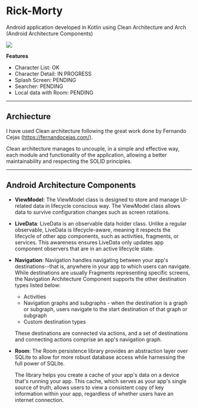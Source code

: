 # Rick-Morty
Android application developed in Kotlin using Clean Architecture and Arch (Android Architecture Components)

<img src="https://pixel.nymag.com/imgs/daily/vulture/2018/06/07/magazine/rick-and-morty/lede.w700.h467.jpg">

**Features**

- Character List: OK
- Character Detail: IN PROGRESS
- Splash Screen: PENDING
- Searcher: PENDING
- Local data with Room: PENDING

---

## Archiecture

I have used Clean architecture following the great work done by Fernando Cejas (<a>https://fernandocejas.com/</a>).

Clean architecture manages to uncouple, in a simple and effective way, each module and functionality of the application, allowing a better maintainability and respecting the SOLID principles.

---

## Android Architecture Components

* **ViewModel**: The ViewModel class is designed to store and manage UI-related data in lifecycle conscious way. The ViewModel class allows data to survive configuration changes such as screen rotations.
* **LiveData**: LiveData is an observable data holder class. Unlike a regular observable, LiveData is lifecycle-aware, meaning it respects the lifecycle of other app components, such as activities, fragments, or services. This awareness ensures LiveData only updates app component observers that are in an active lifecycle state.
* **Navigation**: Navigation handles navigating between your app's destinations--that is, anywhere in your app to which users can navigate. While destinations are usually Fragments representing specific screens, the Navigation Architecture Component supports the other destination types listed below:
  - Activities
  - Navigation graphs and subgraphs - when the destination is a graph or subgraph, users navigate to the start destination of that graph or subgraph
  - Custom destination types

  These destinations are connected via actions, and a set of destinations and connecting actions comprise an app's navigation graph. 
* **Room**: The Room persistence library provides an abstraction layer over SQLite to allow for more robust database access while harnessing the full power of SQLite.

  The library helps you create a cache of your app's data on a device that's running your app. This cache, which serves as your app's single source of truth, allows users to view a consistent copy of key information within your app, regardless of whether users have an internet connection.
